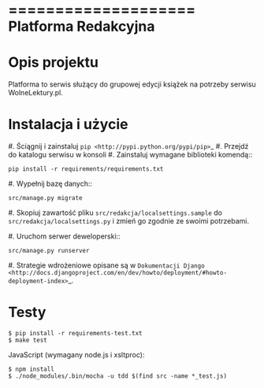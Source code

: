====================
Platforma Redakcyjna
====================

Opis projektu
=============
Platforma to serwis służący do grupowej edycji książek na potrzeby serwisu WolneLektury.pl.

Instalacja i użycie
===================
#. Ściągnij i zainstaluj `pip <http://pypi.python.org/pypi/pip>`_
#. Przejdź do katalogu serwisu w konsoli
#. Zainstaluj wymagane biblioteki komendą::

	pip install -r requirements/requirements.txt

#. Wypełnij bazę danych::

	src/manage.py migrate

#. Skopiuj zawartość pliku `src/redakcja/localsettings.sample` do `src/redakcja/localsettings.py` i zmień go zgodnie ze swoimi potrzebami.

#. Uruchom serwer deweloperski::

	src/manage.py runserver

#. Strategie wdrożeniowe opisane są w `Dokumentacji Django <http://docs.djangoproject.com/en/dev/howto/deployment/#howto-deployment-index>`_.


Testy
====

    $ pip install -r requirements-test.txt
    $ make test

JavaScript (wymagany node.js i xsltproc):

    $ npm install
    $ ./node_modules/.bin/mocha -u tdd $(find src -name *_test.js)
